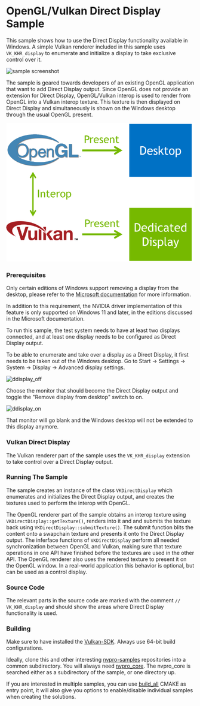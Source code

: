 # OpenGL/Vulkan Direct Display Sample

This sample shows how to use the Direct Display functionality available in Windows.
A simple Vulkan renderer included in this sample uses ```VK_KHR_display``` to enumerate and initialize a display to take exclusive control over it.

<img src="doc/Screenshot.png" alt="sample screenshot" title="sample screenshot" width="600">

The sample is geared towards developers of an existing OpenGL application that want to add Direct Display output.
Since OpenGL does not provide an extension for Direct Display, OpenGL/Vulkan interop is used to render from OpenGL into a Vulkan interop texture.
This texture is then displayed on Direct Display and simultaneously is shown on the Windows desktop through the usual OpenGL present.

<img src="doc/Overview.png" alt="overview" title="overview" width="600">

### Prerequisites
Only certain editions of Windows support removing a display from the desktop, please refer to the [Microsoft documentation](https://learn.microsoft.com/en-us/windows-hardware/drivers/display/specialized-monitors) for more information.

In addition to this requirement, the NVIDIA driver implementation of this feature is only supported on Windows 11 and later, in the editions discussed in the Microsoft documentation.

To run this sample, the test system needs to have at least two displays connected, and at least one display needs to be configured as Direct Display output.

To be able to enumerate and take over a display as a Direct Display, it first needs to be taken out of the Windows desktop.
Go to Start -> Settings -> System -> Display  -> Advanced display settings.

![ddisplay_off](doc/AdvancedDisplaySettings_OFF.png)

Choose the monitor that should become the Direct Display output and toggle the "Remove display from desktop" switch to on.

![ddisplay_on](doc/AdvancedDisplaySettings_ON.png)

That monitor will go blank and the Windows desktop will not be extended to this display anymore.

### Vulkan Direct Display
The Vulkan renderer part of the sample uses the ```VK_KHR_display``` extension to take control over a Direct Display output.

### Running The Sample
The sample creates an instance of the class ```VKDirectDisplay``` which enumerates and initializes the Direct Display output,
and creates the textures used to perform the interop with OpenGL.

The OpenGL renderer part of the sample obtains an interop texture using ```VKDirectDisplay::getTexture()```, renders into it and and submits the texture back using ```VKDirectDisplay::submitTexture()```.
The submit function blits the content onto a swapchain texture and presents it onto the Direct Display output. The inferface functions of ```VKDirectDisplay``` perform all needed synchronization between OpenGL and Vulkan, making sure that texture operations in one API have finished before the textures are used in the other API.
The OpenGL renderer also uses the rendered texture to present it on the OpenGL window. In a real-world application this behavior is optional, but can be used as a control display.

### Source Code
The relevant parts in the source code are marked with the comment ```// VK_KHR_display``` and should show the areas where Direct Display functionality is used.

### Building
Make sure to have installed the [Vulkan-SDK](http://lunarg.com/vulkan-sdk/). Always use 64-bit build configurations.

Ideally, clone this and other interesting [nvpro-samples](https://github.com/nvpro-samples) repositories into a common subdirectory. You will always need [nvpro_core](https://github.com/nvpro-samples/nvpro_core). The nvpro_core is searched either as a subdirectory of the sample, or one directory up.

If you are interested in multiple samples, you can use [build_all](https://github.com/nvpro-samples/build_all) CMAKE as entry point, it will also give you options to enable/disable individual samples when creating the solutions.

